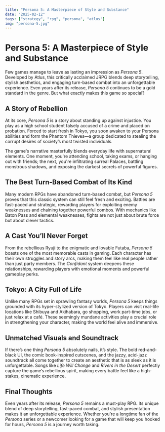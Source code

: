 ```yaml
---
title: "Persona 5: A Masterpiece of Style and Substance"
date: "2025-02-12"
tags: ["strategy", "rpg", "persona", "atlus"]
img: "persona-5.jpg"
---
```


# Persona 5: A Masterpiece of Style and Substance

Few games manage to leave as lasting an impression as *Persona 5*. Developed by Atlus, this critically acclaimed JRPG blends deep storytelling, stylish aesthetics, and engaging turn-based combat into an unforgettable experience. Even years after its release, *Persona 5* continues to be a gold standard in the genre. But what exactly makes this game so special?

## A Story of Rebellion

At its core, *Persona 5* is a story about standing up against injustice. You play as a high school student falsely accused of a crime and placed on probation. Forced to start fresh in Tokyo, you soon awaken to your Persona abilities and form the Phantom Thieves—a group dedicated to stealing the corrupt desires of society’s most twisted individuals.

The game's narrative masterfully blends everyday life with supernatural elements. One moment, you're attending school, taking exams, or hanging out with friends; the next, you're infiltrating surreal Palaces, battling monstrous shadows, and exposing the darkest secrets of powerful figures.

## The Best Turn-Based Combat of Its Kind

Many modern RPGs have abandoned turn-based combat, but *Persona 5* proves that this classic system can still feel fresh and exciting. Battles are fast-paced and strategic, rewarding players for exploiting enemy weaknesses and chaining together powerful combos. With mechanics like Baton Pass and elemental weaknesses, fights are not just about brute force but about clever tactics.

## A Cast You’ll Never Forget

From the rebellious Ryuji to the enigmatic and lovable Futaba, *Persona 5* boasts one of the most memorable casts in gaming. Each character has their own struggles and story arcs, making them feel like real people rather than just party members. The *Confidant* system deepens these relationships, rewarding players with emotional moments and powerful gameplay perks.

## Tokyo: A City Full of Life

Unlike many RPGs set in sprawling fantasy worlds, *Persona 5* keeps things grounded with its hyper-stylized version of Tokyo. Players can visit real-life locations like Shibuya and Akihabara, go shopping, work part-time jobs, or just relax at a café. These seemingly mundane activities play a crucial role in strengthening your character, making the world feel alive and immersive.

## Unmatched Visuals and Soundtrack

If there’s one thing *Persona 5* absolutely nails, it’s style. The bold red-and-black UI, the comic book-inspired cutscenes, and the jazzy, acid-jazz soundtrack all come together to create an aesthetic that is as sleek as it is unforgettable. Songs like *Life Will Change* and *Rivers in the Desert* perfectly capture the game’s rebellious spirit, making every battle feel like a high-stakes, cinematic experience.

## Final Thoughts

Even years after its release, *Persona 5* remains a must-play RPG. Its unique blend of deep storytelling, fast-paced combat, and stylish presentation makes it an unforgettable experience. Whether you're a longtime fan of the *Persona* series or a newcomer looking for a game that will keep you hooked for hours, *Persona 5* is a journey worth taking.